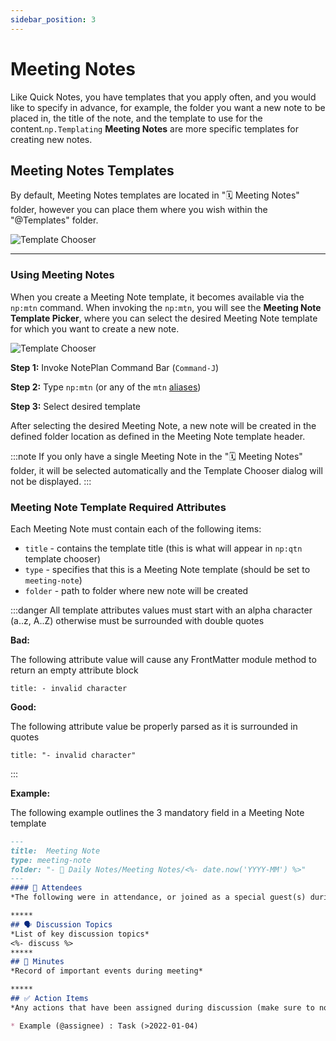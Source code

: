 ```yaml
---
sidebar_position: 3
---
```


# Meeting Notes
Like Quick Notes, you have templates that you apply often, and you would like to specify in advance, for example, the folder you want a new note to be placed in, the title of the note, and the template to use for the content.`np.Templating` **Meeting Notes** are more specific templates for creating new notes.

## Meeting Notes Templates
By default, Meeting Notes templates are located in "🗓 Meeting Notes" folder, however you can place them where you wish within the "@Templates" folder.

![Template Chooser](/img/templates-meeting-notes.png)

*****

### Using Meeting Notes
When you create a Meeting Note template, it becomes available via the `np:mtn` command. When invoking the `np:mtn`, you will see the **Meeting Note Template Picker**, where you can select the desired Meeting Note template for which you want to create a new note.

![Template Chooser](/img/meeting-note-chooser.png)

**Step 1:** Invoke NotePlan Command Bar (`Command-J`)

**Step 2:** Type `np:mtn` (or any of the `mtn` [aliases](/docs/templating-commands/overview/#npmtn))

**Step 3:** Select desired template

After selecting the desired Meeting Note, a new note will be created in the defined folder location as defined in the Meeting Note template header.

:::note
If you only have a single Meeting Note in the "🗓 Meeting Notes" folder, it will be selected automatically and the Template Chooser dialog will not be displayed.
:::

### Meeting Note Template Required Attributes
Each Meeting Note must contain each of the following items:

- `title` - contains the template title (this is what will appear in `np:qtn` template chooser)
- `type` - specifies that this is a Meeting Note template (should be set to `meeting-note`)
- `folder` - path to folder where new note will be created


:::danger
All template attributes values must start with an alpha character (a..z, A..Z) otherwise must be surrounded with double quotes

**Bad:**

The following attribute value will cause any FrontMatter module method to return an empty attribute block
```
title: - invalid character
```

**Good:**

The following attribute value be properly parsed as it is surrounded in quotes

```
title: "- invalid character"
```

:::

**Example:**

The following example outlines the 3 mandatory field in a Meeting Note template

```markdown
---
title:  Meeting Note
type: meeting-note
folder: "- 📅 Daily Notes/Meeting Notes/<%- date.now('YYYY-MM') %>"
---
#### 👥 Attendees
*The following were in attendance, or joined as a special guest(s) during the meeting*

*****
## 🗣 Discussion Topics
*List of key discussion topics*
<%- discuss %>
*****
## 🧭 Minutes
*Record of important events during meeting*

*****
## ✅ Action Items
*Any actions that have been assigned during discussion (make sure to note who was assigned follow-up task and due date if applicable)*

* Example (@assignee) : Task (>2022-01-04)
```
